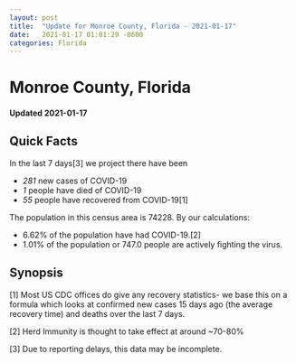 ```yaml
---
layout: post
title:  "Update for Monroe County, Florida - 2021-01-17"
date:   2021-01-17 01:01:29 -0600
categories: Florida
---
```


# Monroe County, Florida
#### Updated 2021-01-17

## Quick Facts

In the last 7 days[3] we project there have been
- *281* new cases of COVID-19
- *1* people have died of COVID-19
- *55* people have recovered from COVID-19[1]

The population in this census area is 74228. By our calculations:
- 6.62% of the population have had COVID-19.[2]
- 1.01% of the population or 747.0 people are actively fighting the virus.

## Synopsis




[1] Most US CDC offices do give any recovery statistics- we base this on a formula which looks at confirmed new cases
15 days ago (the average recovery time) and deaths over the last 7 days.

[2] Herd Immunity is thought to take effect at around ~70-80%

[3] Due to reporting delays, this data may be incomplete.
 
    